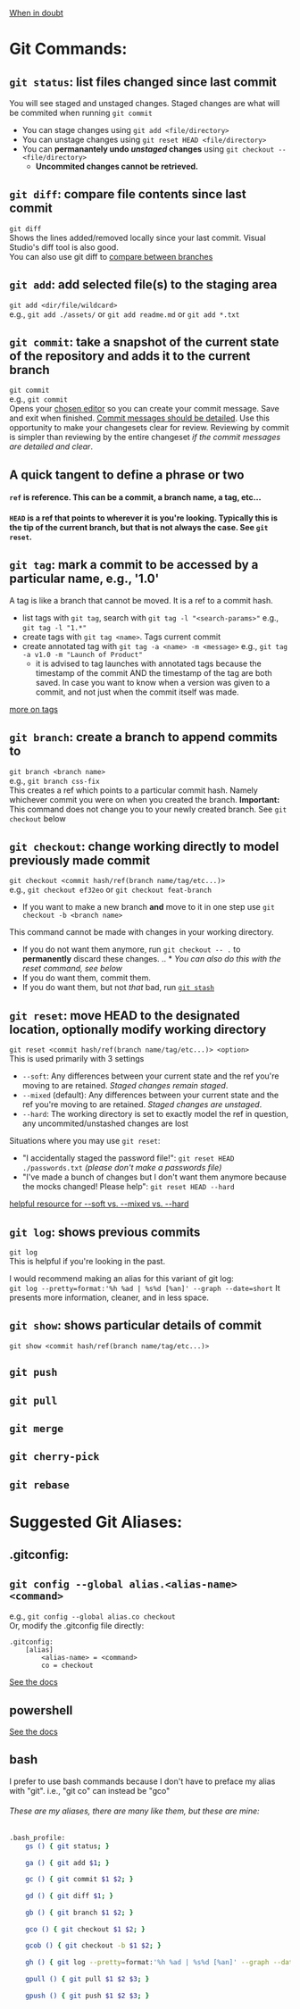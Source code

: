 [When in doubt](http://lmgtfy.com/?q=stack+overflow+git)


# Git Commands:

## `git status`: list files changed since last commit
You will see staged and unstaged changes.  Staged changes are what will be commited when running `git commit`  
* You can stage changes using `git add <file/directory>`  
* You can unstage changes using `git reset HEAD <file/directory>`
* You can **permanantely undo _unstaged_ changes** using `git checkout -- <file/directory>`
  * **Uncommited changes cannot be retrieved.**


## `git diff`: compare file contents since last commit
`git diff`  
Shows the lines added/removed locally since your last commit. Visual Studio's diff tool is also good.  
You can also use git diff to [compare between branches](http://stackoverflow.com/questions/9834689/comparing-two-branches-in-git)


## `git add`: add selected file(s) to the staging area  
`git add <dir/file/wildcard>`  
e.g., `git add ./assets/` or `git add readme.md` or `git add *.txt`


## `git commit`: take a snapshot of the current state of the repository and adds it to the current branch
`git commit`  
e.g., `git commit`  
Opens your [chosen editor](http://stackoverflow.com/questions/2596805/how-do-i-make-git-use-the-editor-of-my-choice-for-commits) so you can create your commit message.  Save and exit when finished.  [Commit messages should be detailed](http://tbaggery.com/2008/04/19/a-note-about-git-commit-messages.html).  Use this opportunity to make your changesets clear for review. Reviewing by commit is simpler than reviewing by the entire changeset _if the commit messages are detailed and clear_.


## A quick tangent to define a phrase or two
#### `ref` is reference.  This can be a commit, a branch name, a tag, etc...
#### `HEAD` is a ref that points to wherever it is you're looking. Typically this is the tip of the current branch, but that is not always the case.  See `git reset`.


## `git tag`: mark a commit to be accessed by a particular name, e.g., '1.0'
A tag is like a branch that cannot be moved.  It is a ref to a commit hash.

* list tags with `git tag`, search with `git tag -l "<search-params>"` e.g., `git tag -l "1.*"`  
* create tags with `git tag <name>`. Tags current commit
* create annotated tag with `git tag -a <name> -m <message>` e.g., `git tag -a v1.0 -m "Launch of Product"`
  * it is advised to tag launches with annotated tags because the timestamp of the commit AND the timestamp of the tag are both saved. In case you want to know when a version was given to a commit, and not just when the commit itself was made.

[more on tags](https://git-scm.com/book/en/v2/Git-Basics-Tagging)


## `git branch`: create a branch to append commits to
`git branch <branch name>`  
e.g., `git branch css-fix`  
This creates a ref which points to a particular commit hash. Namely whichever commit you were on when you created the branch.
**Important:** This command does not change you to your newly created branch.  See `git checkout` below


## `git checkout`: change working directly to model previously made commit
`git checkout <commit hash/ref(branch name/tag/etc...)>`  
e.g., `git checkout ef32eo` or `git checkout feat-branch`

* If you want to make a new branch **and** move to it in one step use `git checkout -b <branch name>`

This command cannot be made with changes in your working directory.
* If you do not want them anymore, run `git checkout -- .` to **permanently** discard these changes.
.. * _You can also do this with the reset command, see below_
* If you do want them, commit them.
* If you do want them, but not _that_ bad, run [`git stash`](https://git-scm.com/docs/git-stash)



## `git reset`: move HEAD to the designated location, optionally modify working directory
`git reset <commit hash/ref(branch name/tag/etc...)> <option>`  
This is used primarily with 3 settings
* `--soft`: Any differences between your current state and the ref you're moving to are retained.  _Staged changes remain staged_.
* `--mixed` (default): Any differences between your current state and the ref you're moving to are retained. _Staged changes are unstaged_.
* `--hard`: The working directory is set to exactly model the ref in question, any uncommited/unstashed changes are lost

Situations where you may use `git reset`:
* "I accidentally staged the password file!": `git reset HEAD ./passwords.txt` _(please don't make a passwords file)_
* "I've made a bunch of changes but I don't want them anymore because the mocks changed! Please help": `git reset HEAD --hard`

[helpful resource for --soft vs. --mixed vs. --hard](http://stackoverflow.com/questions/3528245/whats-the-difference-between-git-reset-mixed-soft-and-hard)


## `git log`: shows previous commits
`git log`  
This is helpful if you're looking in the past.

I would recommend making an alias for this variant of git log:  
`git log --pretty=format:'%h %ad | %s%d [%an]' --graph --date=short`
It presents more information, cleaner, and in less space.


## `git show`: shows particular details of commit
`git show <commit hash/ref(branch name/tag/etc...)>`  


## `git push`


## `git pull`


## `git merge`


## `git cherry-pick`


## `git rebase`


# Suggested Git Aliases: 

## .gitconfig: 
## `git config --global alias.<alias-name> <command>`
e.g., `git config --global alias.co checkout`  
Or, modify the .gitconfig file directly:

```
.gitconfig:
    [alias]
        <alias-name> = <command>
        co = checkout
```

[See the docs](https://git-scm.com/book/en/v2/Git-Basics-Git-Aliases)


## powershell

[See the docs](https://msdn.microsoft.com/en-us/powershell/reference/5.1/microsoft.powershell.utility/set-alias)


## bash
I prefer to use bash commands because I don't have to preface my alias with "git".
i.e., "git co" can instead be "gco"

###### These are my aliases, there are many like them, but these are mine:
```bash
.bash_profile:
    gs () { git status; }
    
    ga () { git add $1; }
    
    gc () { git commit $1 $2; }
    
    gd () { git diff $1; }
    
    gb () { git branch $1 $2; }
    
    gco () { git checkout $1 $2; }
    
    gcob () { git checkout -b $1 $2; }
    
    gh () { git log --pretty=format:'%h %ad | %s%d [%an]' --graph --date=short; }
    
    gpull () { git pull $1 $2 $3; }
    
    gpush () { git push $1 $2 $3; }
```

